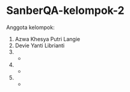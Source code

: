 # SanberQA-kelompok-2
Anggota kelompok:
1. Azwa Khesya Putri Langie
2. Devie Yanti Librianti
3. -
4. -
5. -
